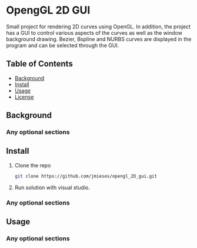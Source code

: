 # OpengGL 2D GUI


Small project for rendering 2D curves using OpenGL. In addition, the project has a GUI to control various aspects of the curves as well as the window background drawing. Bezier, Bspline and NURBS curves are displayed in the program and can be selected through the GUI. 

## Table of Contents

- [Background](#background)
- [Install](#install)
- [Usage](#usage)
- [License](#license)



## Background

### Any optional sections

## Install

1. Clone the repo
   ```sh
   git clone https://github.com/jmieses/opengl_2D_gui.git
   ```
2. Run solution with visual studio.

### Any optional sections

## Usage


### Any optional sections
